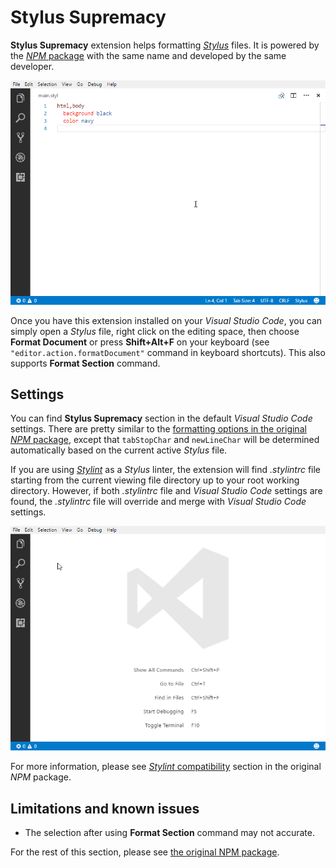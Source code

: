 # Stylus Supremacy

**Stylus Supremacy** extension helps formatting *[Stylus](http://stylus-lang.com)* files. It is powered by the [*NPM* package](https://www.npmjs.com/package/stylus-supremacy) with the same name and developed by the same developer.

![Demo](misc/demo.gif)

Once you have this extension installed on your *Visual Studio Code*, you can simply open a *Stylus* file, right click on the editing space, then choose **Format Document** or press **Shift+Alt+F** on your keyboard (see `"editor.action.formatDocument"` command in keyboard shortcuts). This also supports **Format Section** command.

## Settings

You can find **Stylus Supremacy** section in the default *Visual Studio Code* settings. There are pretty similar to the [formatting options in the original *NPM* package](https://github.com/ThisIsManta/stylus-supremacy#formatting-options), except that `tabStopChar` and `newLineChar` will be determined automatically based on the current active *Stylus* file.

If you are using *[Stylint](https://marketplace.visualstudio.com/items?itemName=vtfn.stylint)* as a *Stylus* linter, the extension will find *.stylintrc* file starting from the current viewing file directory up to your root working directory. However, if both *.stylintrc* file and *Visual Studio Code* settings are found, the *.stylintrc* file will override and merge with *Visual Studio Code* settings.

![Stylint](misc/settings.gif)

For more information, please see [*Stylint* compatibility](https://github.com/ThisIsManta/stylus-supremacy#stylint-compatibility) section in the original *NPM* package.

## Limitations and known issues

- The selection after using **Format Section** command may not accurate.

For the rest of this section, please see [the original NPM package](https://www.npmjs.com/package/stylus-supremacy#limitations-and-known-issues).
